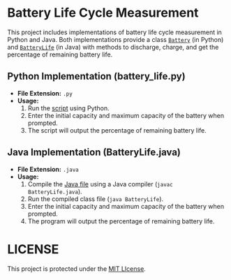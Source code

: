 # Battery Life Cycle Measurement

This project includes implementations of battery life cycle measurement in Python and Java. Both implementations provide a class [`Battery`](battery_life.py) (in Python) and [`BatteryLife`](BatteryLife.java) (in Java) with methods to discharge, charge, and get the percentage of remaining battery life.

## Python Implementation (battery_life.py)

- **File Extension:** `.py`
- **Usage:**
  1. Run the [script](battery_life.py) using Python.
  2. Enter the initial capacity and maximum capacity of the battery when prompted.
  3. The script will output the percentage of remaining battery life.

## Java Implementation (BatteryLife.java)

- **File Extension:** `.java`
- **Usage:**
  1. Compile the [Java file](BatteryLife.java) using a Java compiler (`javac BatteryLife.java`).
  2. Run the compiled class file (`java BatteryLife`).
  3. Enter the initial capacity and maximum capacity of the battery when prompted.
  4. The program will output the percentage of remaining battery life.

# LICENSE
This project is protected under the [MIT LIcense](LICENSE).
